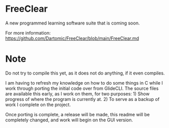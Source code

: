 # FreeClear
A new programmed learning software suite that is coming soon.

For more information: https://github.com/Dartomic/FreeClear/blob/main/FreeClear.md
# Note
Do not try to compile this yet, as it does not do anything, if it even compiles.

I am having to refresh my knowledge on how to do some things in C while I work through porting the initial code over from GlideCLI. The source files are available this early, as I work on them, for two purposes: 1) Show progress of where the program is currently at. 2) To serve as a backup of work I complete on the project.

Once porting is complete, a release will be made, this readme will be completely changed, and work will begin on the GUI version.
